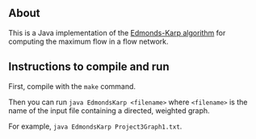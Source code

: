 ## About

This is a Java implementation of the [Edmonds-Karp algorithm](https://en.wikipedia.org/wiki/Edmonds%E2%80%93Karp_algorithm) for computing the maximum flow in a flow network.

## Instructions to compile and run

First, compile with the `make` command.

Then you can run `java EdmondsKarp <filename>` where `<filename>` is the name of the input file containing a directed, weighted graph.

For example, `java EdmondsKarp Project3Graph1.txt`.
